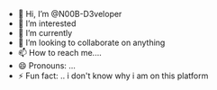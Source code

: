 - 👋 Hi, I’m @N00B-D3veloper
- 👀 I’m interested 
- 🌱 I’m currently 
- 💞️ I’m looking to collaborate on anything
- 📫 How to reach me....
- 😄 Pronouns: ...
- ⚡ Fun fact: ..   i don't know why i am on this platform

<!---
N00B-D3veloper/N00B-D3veloper is a ✨ special ✨ repository because its `README.md` (this file) appears on your GitHub profile.
You can click the Preview link to take a look at your changes.
--->

